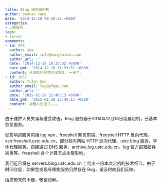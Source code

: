 ```yaml
---
title: Blog 服务器宕机
author: Boyuan Yang
date: '2014-12-18 09:20:22 +0800'
categories:
- LUG服务
tags:
- server
comments:
- id: 978
  author: wkm
  author_email: info@wangkaimin.com
  author_url: ''
  date: '2014-12-18 19:33:32 +0800'
  date_gmt: '2014-12-18 11:33:32 +0800'
  content: 从凌晨到现在也没恢复，一天了。
- id: 1057
  author: Yifan Gao
  author_email: lug@yfgao.com
  author_url: ''
  date: '2015-01-28 21:46:13 +0800'
  date_gmt: '2015-01-28 13:46:13 +0800'
  content: 被载入史册了。。。。
---
```

由于维护人员失误与遭受攻击，Blog 服务器于2014年12月18日凌晨宕机，已基本恢复服务。

受影响的服务包括 lug vpn，freeshell 网页前端，freeshell HTTP 反向代理，ssh.freeshell.ustc.edu.cn，部分校内网站 HTTP 反向代理，ustc blog 服务，字体代理服务，自建递归 DNS 服务，archive.lug.ustc.edu.cn，lug 官方邮箱邮件转发等。freeshell 各个计算节点未受影响。

我们近日将在 servers.blog.ustc.edu.cn 上给出一份本次宕机的技术细节。由于时间仓促，如果您发现有哪些服务仍然存在 Bug，请及时向我们反映。

给您带来的不便，敬请谅解。
